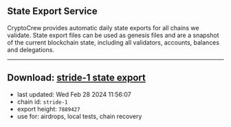 ## State Export Service
CryptoCrew provides automatic daily state exports for all chains we validate. State export files can be used as genesis files and are a snapshot of the current blockchain state, including all validators, accounts, balances and delegations.

---
**Download: [stride-1 state export](https://dl-eu2.ccvalidators.com/SERVICE/stride/stride-1_export_7889427.json)**
---

- last updated: Wed Feb 28 2024 11:56:07
- chain id: `stride-1`
- export height: `7889427`
- use for: airdrops, local tests, chain recovery
